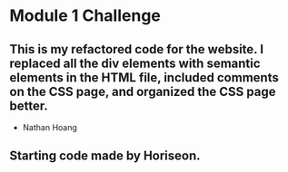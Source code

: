 # Module 1 Challenge
## This is my refactored code for the website. I replaced all the div elements with semantic elements in the HTML file, included comments on the CSS page, and organized the CSS page better.
- Nathan Hoang
## Starting code made by Horiseon.

